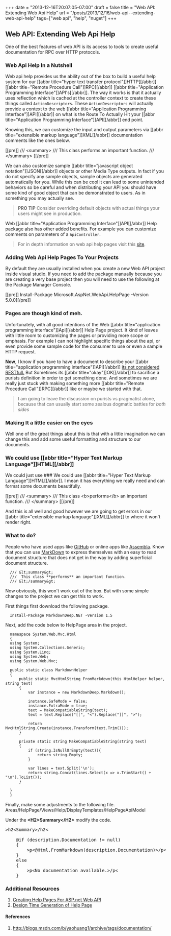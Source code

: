 +++
date = "2013-12-16T20:07:05-07:00"
draft = false
title = "Web API: Extending Web Api Help"
url = "/posts/2013/12/16/web-api--extending-web-api-help"
tags=["web api", "help", "nuget"]
+++

## Web API: Extending Web Api Help

One of the best features of web API is its access to tools to create useful documentation for RPC over HTTP protocols.

### Web Api Help In a Nutshell

Web api help provides us the ability out of the box to build a useful help system for our [[abbr title="hyper text transfer protocol"]]HTTP[[/abbr]] [[abbr title="Remote Procedure Call"]]RPC[[/abbr]] [[abbr title="Application Programming Interface"]]API's[[/abbr]]. The way it works is that it actually uses reflection which is cached at the controller context to create these things called `ActionDescriptors`. These `ActionDescriptors` will actually provide a context to the web [[abbr title="Application Programming Interface"]]API[[/abbr]] on what is the Route To Actually Hit your [[abbr title="Application Programming Interface"]]API[[/abbr]] end point.


Knowing this, we can customize the input and output parameters via [[abbr title="extensible markup language"]]XML[[/abbr]] documentation comments like the ones below.


[[pre]]
/// &lt;summary&gt;
///  This class performs an important function.
/// &lt;/summary&gt;
[[/pre]]


We can also customize sample [[abbr title="javascript object notation"]]JSON[[/abbr]] objects or other Media Type outputs. In fact if you do not specify any sample objects, sample objects are generated automatically for you. While this can be cool it can lead to some unintended behaviors so be careful and when distributing your API you should have some kind of good object that can be demonstrated to users. As in something you may actually see.


> **PRO TIP** Consider overriding default objects with actual things your users might see in production.


Web [[abbr title="Application Programming Interface"]]API[[/abbr]] Help package also has other added benefits. For example you can customize comments on parameters of a `ApiController`.

> For in depth information on web api help pages visit this [site](http://www.asp.net/web-api/overview/creating-web-apis/creating-api-help-pages).

### Adding Web Api Help Pages To Your Projects

By default they are usually installed when you create a new Web API project inside visual studio. If you need to add the package manually because you are creating a very base project then you will need to use the following at the Package Manager Console.

[[pre]]
Install-Package Microsoft.AspNet.WebApi.HelpPage -Version 5.0.0[[/pre]]

### Pages are though kind of meh.

Unfortunately, with all good intentions of the Web [[abbr title="application programming interface"]]Api[[/abbr]] Help Page project. It kind of leaves with little room to customizing the pages or providing more scope or emphasis. For example I can not highlight specific things about the api, or even provide some sample code for the consumer to use or even a sample HTTP request.

**Now**, I know if you have to have a document to describe your [[abbr title="application programming interface"]]API[[/abbr]] [its not considered RESTfull.](http://en.wikipedia.org/wiki/HATEOAS) But Sometimes its [[abbr title="okay"]]OK[[/abbr]] to sacrifice a purists definition in order to get something done. And sometimes we are really just stuck with making something more [[abbr title="Remote Procedure Call"]]RPC[[/abbr]] like or maybe we started with that.  

> I am going to leave the discussion on purists vs pragmatist alone, because that can usually start some zealous dogmatic battles for *both sides*

### Making It a little easier on the eyes

Well one of the great things about this is that with a  little imagination we can change this and add some useful formatting and structure to our documents.

### We could use [[abbr title="Hyper Text Markup Language"]]HTML[[/abbr]]

We could just use ### We could use [[abbr title="Hyper Text Markup Language"]]HTML[[/abbr]]. I mean it has everything we really need and can format some documents beautifully.

[[pre]]
/// &lt;summary&gt;
///  This class &lt;b&gt;performs&lt;/b&gt; an important function.
/// &lt;/summary&gt;
[[/pre]]

And this is all well and good however we are going to get errors in our [[abbr title="extensible markup language"]]XML[[/abbr]] to where it won't render right.

### What to do?

People who have used apps like [GitHub](http://www.github.com) or online apps like [Assembla](http://www.assembla.com). Know that you can use [MarkDown](http://en.wikipedia.org/wiki/Markdown) to express themselves with an easy to read document structure that does not get in the way by adding superficial document structure.

```
  /// &lt;summary&gt;
  ///  This class **performs** an important function.
  /// &lt;/summary&gt;
```
Now obviously, this won't work out of the box. But with some simple changes to the project we can get this to work.

First things first download the following package.

```
  Install-Package MarkdownDeep.NET -Version 1.5
```

Next, add the code below to HelpPage area in the project.

```
  namespace System.Web.Mvc.Html
  {
  using System;
  using System.Collections.Generic;
  using System.Linq;
  using System.Web;
  using System.Web.Mvc;

  public static class MarkdownHelper
  {
      public static MvcHtmlString FromMarkdown(this HtmlHelper helper, string text)
      {
          var instance = new MarkdownDeep.Markdown();

          instance.SafeMode = false;
          instance.ExtraMode = true;
          text = MakeCompatiableString(text);
          text = text.Replace("[[", "<").Replace("]]", ">");

          return MvcHtmlString.Create(instance.Transform(text.Trim()));
      }

      private static string MakeCompatiableString(string text)
      {
          if (string.IsNullOrEmpty(text)){
              return string.Empty;
          }

          var lines = text.Split('\n');
          return string.Concat(lines.Select(x => x.TrimStart() + "\n").ToList());
      }

  }
  }
```

Finally, make some adjustments to the following file. Areas/HelpPage/Views/Help/DisplayTemplates/HelpPageApiModel

Under the **&lt;H2&gt;Summary&lt;/H2&gt;** modify the code.

<pre>
&gt;h2&lt;Summary&gt;/h2&lt;

    @if (description.Documentation != null)
    {
        &gt;p&lt;@Html.FromMarkdown(description.Documentation)&gt;/p&lt;
    }
    else
    {
        &gt;p&lt;No documentation available.&gt;/p&lt;
    }
</pre>

### Additional Resources
1. [Creating Help Pages For ASP.net Web API](http://www.asp.net/web-api/overview/creating-web-apis/creating-api-help-pages)
1. [Design Time Generation of Help Page](http://blogs.msdn.com/b/yaohuang1/archive/2013/01/20/design-time-generation-of-help-page-or-proxy-for-asp-net-web-api.aspx)

#### References
1. http://blogs.msdn.com/b/yaohuang1/archive/tags/documentation/
